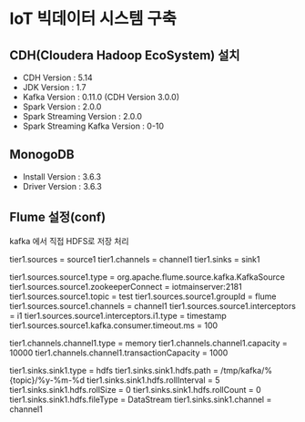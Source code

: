 ﻿# IoT 빅데이터 시스템 구축

## CDH(Cloudera Hadoop EcoSystem) 설치
* CDH Version : 5.14
* JDK Version : 1.7
* Kafka Version : 0.11.0 (CDH Version 3.0.0)
* Spark Version : 2.0.0
* Spark Streaming Version : 2.0.0
* Spark Streaming Kafka Version : 0-10

## MonogoDB 
* Install Version : 3.6.3 
* Driver Version : 3.6.3 

## Flume 설정(conf)
kafka 에서 직접 HDFS로 저장 처리

tier1.sources  = source1
tier1.channels = channel1
tier1.sinks = sink1

tier1.sources.source1.type = org.apache.flume.source.kafka.KafkaSource
tier1.sources.source1.zookeeperConnect = iotmainserver:2181
tier1.sources.source1.topic = test
tier1.sources.source1.groupId = flume
tier1.sources.source1.channels = channel1
tier1.sources.source1.interceptors = i1
tier1.sources.source1.interceptors.i1.type = timestamp
tier1.sources.source1.kafka.consumer.timeout.ms = 100

tier1.channels.channel1.type = memory
tier1.channels.channel1.capacity = 10000
tier1.channels.channel1.transactionCapacity = 1000

tier1.sinks.sink1.type = hdfs
tier1.sinks.sink1.hdfs.path = /tmp/kafka/%{topic}/%y-%m-%d
tier1.sinks.sink1.hdfs.rollInterval = 5
tier1.sinks.sink1.hdfs.rollSize = 0
tier1.sinks.sink1.hdfs.rollCount = 0
tier1.sinks.sink1.hdfs.fileType = DataStream
tier1.sinks.sink1.channel = channel1